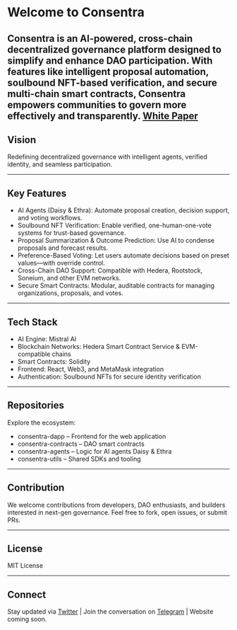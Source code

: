 # Welcome to Consentra

Consentra is an AI-powered, cross-chain decentralized governance platform designed to simplify and enhance DAO participation. With features like intelligent proposal automation, soulbound NFT-based verification, and secure multi-chain smart contracts, Consentra empowers communities to govern more effectively and transparently.
[White Paper](https://tinyurl.com/consentra-whitepaper)
---

## Vision  
Redefining decentralized governance with intelligent agents, verified identity, and seamless participation.

---

## Key Features  
- AI Agents (Daisy & Ethra): Automate proposal creation, decision support, and voting workflows.  
- Soulbound NFT Verification: Enable verified, one-human-one-vote systems for trust-based governance.  
- Proposal Summarization & Outcome Prediction: Use AI to condense proposals and forecast results.  
- Preference-Based Voting: Let users automate decisions based on preset values—with override control.  
- Cross-Chain DAO Support: Compatible with Hedera, Rootstock, Soneium, and other EVM networks.  
- Secure Smart Contracts: Modular, auditable contracts for managing organizations, proposals, and votes.

---

## Tech Stack  
- AI Engine: Mistral AI  
- Blockchain Networks: Hedera Smart Contract Service & EVM-compatible chains  
- Smart Contracts: Solidity  
- Frontend: React, Web3, and MetaMask integration  
- Authentication: Soulbound NFTs for secure identity verification

---

## Repositories  
Explore the ecosystem:
- consentra-dapp – Frontend for the web application  
- consentra-contracts – DAO smart contracts  
- consentra-agents – Logic for AI agents Daisy & Ethra  
- consentra-utils – Shared SDKs and tooling

---

## Contribution  
We welcome contributions from developers, DAO enthusiasts, and builders interested in next-gen governance. Feel free to fork, open issues, or submit PRs.

---

## License  
MIT License

---

## Connect  
Stay updated via [Twitter](https://x.com/Consentra_DAO) | Join the conversation on [Telegram](https://t.me/consentra) | Website coming soon.
